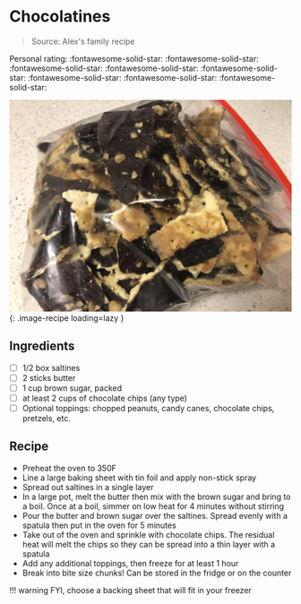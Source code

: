 # Chocolatines

> Source: Alex's family recipe

<!-- {cts} rating=5; (User can specify rating on scale of 1-5) -->

Personal rating: :fontawesome-solid-star: :fontawesome-solid-star: :fontawesome-solid-star: :fontawesome-solid-star: :fontawesome-solid-star: :fontawesome-solid-star: :fontawesome-solid-star: :fontawesome-solid-star:

<!-- {cte} -->

<!-- {cts} name_image=chocolatines.jpeg; (User can specify image name) -->

![chocolatines.jpeg](./chocolatines.jpeg){: .image-recipe loading=lazy }

<!-- {cte} -->

## Ingredients

- [ ] 1/2 box saltines
- [ ] 2 sticks butter
- [ ] 1 cup brown sugar, packed
- [ ] at least 2 cups of chocolate chips (any type)
- [ ] Optional toppings: chopped peanuts, candy canes, chocolate chips, pretzels, etc.

## Recipe

- Preheat the oven to 350F
- Line a large baking sheet with tin foil and apply non-stick spray
- Spread out saltines in a single layer
- In a large pot, melt the butter then mix with the brown sugar and bring to a boil. Once at a boil, simmer on low heat for 4 minutes without stirring
- Pour the butter and brown sugar over the saltines. Spread evenly with a spatula then put in the oven for 5 minutes
- Take out of the oven and sprinkle with chocolate chips. The residual heat will melt the chips so they can be spread into a thin layer with a spatula
- Add any additional toppings, then freeze for at least 1 hour
- Break into bite size chunks! Can be stored in the fridge or on the counter

!!! warning
    FYI, choose a backing sheet that will fit in your freezer

